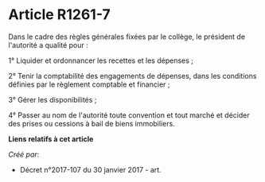 # Article R1261-7

Dans le cadre des règles générales fixées par le collège, le président de l'autorité a qualité pour :

1° Liquider et ordonnancer les recettes et les dépenses ;

2° Tenir la comptabilité des engagements de dépenses, dans les conditions définies par le règlement comptable et financier ;

3° Gérer les disponibilités ;

4° Passer au nom de l'autorité toute convention et tout marché et décider des prises ou cessions à bail de biens immobiliers.

**Liens relatifs à cet article**

_Créé par_:

  - Décret n°2017-107 du 30 janvier 2017 - art.

